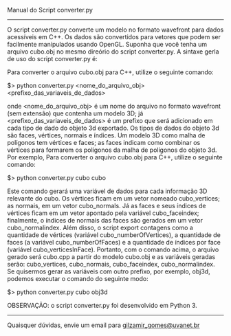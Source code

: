 
Manual do Script converter.py
*****************************

O script converter.py converte um modelo no formato wavefront para dados acessíveis em C++. Os dados são convertidos para vetores que podem ser facilmente manipulados usando OpenGL. Suponha que você tenha um arquivo cubo.obj no mesmo direório do script converter.py. A sintaxe gerla de uso do script converter.py é:

Para converter o arquivo cubo.obj para C++, utilize o seguinte comando:

$> python converter.py <nome_do_arquivo_obj> <prefixo_das_variaveis_de_dados>

onde <nome_do_arquivo_obj> é um nome do arquivo no formato wavefront (sem extensão) que contenha um modelo 3D; já <prefixo_das_variaveis_de_dados> é um prefixo que será adicionado em cada tipo de dado do objeto 3d exportado. Os tipos de dados do objeto 3d são faces, vértices, normais e índices. Um modelo 3D como malha de polígonos tem vértices e faces; as faces indicam como combinar os vértices para formarem os polígonos da malha de polígonos do objeto 3d. Por exemplo, Para converter o arquivo cubo.obj para C++, utilize o seguinte comando:

$> python converter.py cubo cubo

Este comando gerará uma variável de dados para cada informação 3D relevante do cubo. Os vértices ficam em um vetor nomeado cubo_vertices; as normais, em um vetor cubo_normals. Já as faces e seus índices de vértices ficam em um vetor apontado pela variável cubo_faceindex; finalmente, o índices de normais das faces são gerados em um vetor cubo_normalindex. Além disso, o script export contagens como a quantidade de vértices (variável cubo_numberOfVertices), a quantidade de faces (a variável cubo_numberOfFaces) e a quantidade de índices por face (variável cubo_verticesInFace). Portanto, com o comando acima, o arquivo gerado será cubo.cpp a partir do modelo cubo.obj e as variáveis geradas serão: cubo_vertices, cubo_normais, cubo_faceindex, cubo_normalindex. Se quisermos gerar as variáveis com outro prefixo, por exemplo, obj3d, podemos executar o comando do seguinte modo:

$> python converter.py cubo obj3d

OBSERVAÇÃO: o script converter.py foi desenvolvido em Python 3.

----------------------------------------------------------------
Quaisquer dúvidas, envie um email para gilzamir_gomes@uvanet.br